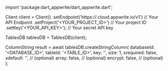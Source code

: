 import 'package:dart_appwrite/dart_appwrite.dart';

Client client = Client()
    .setEndpoint('https://<REGION>.cloud.appwrite.io/v1') // Your API Endpoint
    .setProject('<YOUR_PROJECT_ID>') // Your project ID
    .setKey('<YOUR_API_KEY>'); // Your secret API key

TablesDB tablesDB = TablesDB(client);

ColumnString result = await tablesDB.createStringColumn(
    databaseId: '<DATABASE_ID>',
    tableId: '<TABLE_ID>',
    key: '',
    size: 1,
    xrequired: false,
    xdefault: '<DEFAULT>', // (optional)
    array: false, // (optional)
    encrypt: false, // (optional)
);
